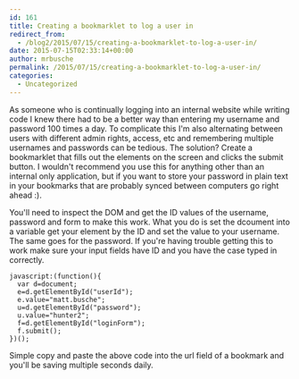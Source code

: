 ```yaml
---
id: 161
title: Creating a bookmarklet to log a user in
redirect_from:
  - /blog2/2015/07/15/creating-a-bookmarklet-to-log-a-user-in/
date: 2015-07-15T02:33:14+00:00
author: mrbusche
permalink: /2015/07/15/creating-a-bookmarklet-to-log-a-user-in/
categories:
  - Uncategorized
---
```


As someone who is continually logging into an internal website while writing code I knew there had to be a better way than entering my username and password 100 times a day. To complicate this I'm also alternating between users with different admin rights, access, etc and remembering multiple usernames and passwords can be tedious. The solution? Create a bookmarklet that fills out the elements on the screen and clicks the submit button. I wouldn't recommend you use this for anything other than an internal only application, but if you want to store your password in plain text in your bookmarks that are probably synced between computers go right ahead :).

You'll need to inspect the DOM and get the ID values of the username, password and form to make this work. What you do is set the dcoument into a variable get your element by the ID and set the value to your username. The same goes for the password. If you're having trouble getting this to work make sure your input fields have ID and you have the case typed in correctly.

    javascript:(function(){
      var d=document;
      e=d.getElementById("userId");
      e.value="matt.busche";
      u=d.getElementById("password");
      u.value="hunter2";
      f=d.getElementById("loginForm");
      f.submit();
    })();

Simple copy and paste the above code into the url field of a bookmark and you'll be saving multiple seconds daily.

